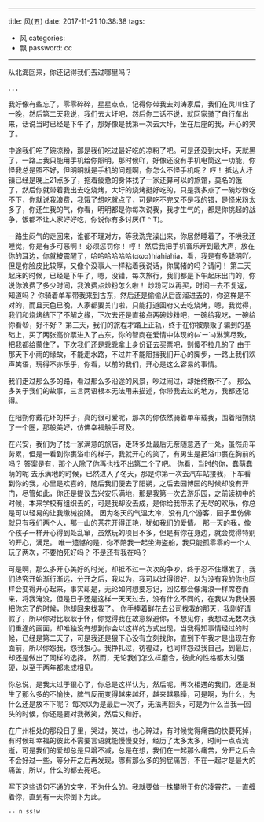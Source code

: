 
---
title: 风(五)
date: 2017-11-21 10:38:38
tags:
- 风
categories:
- 飘
password: cc
---


从北海回来，你还记得我们去过哪里吗？

**. . .**<!-- more -->

我好像有些忘了，零零碎碎，星星点点，记得你带我去刘涛家后，我们在灵川住了一晚，然后第二天我说，我们去大圩吧，然后你二话不说，就回家骑了自行车出来，话说当时已经是下午了，那好像是我第一次去大圩，坐在后座的我，开心的笑了。

中途我们吃了碗凉粉，那是我们吃过最好吃的凉粉了吧。可是还没到大圩，天就黑了，一路上我只能用手机给你照明，那时候吖，好像还没有手机电筒这一功能，你怪我总是照不好，但明明就是手机的问题啊，你怎么不怪手机呢？
哼！ 
抵达大圩镇已经是晚上21点多了，拖着疲惫的身体找了一家还算可以的旅馆，莫名的饿了，然后你就带着我出去吃烧烤，大圩的烧烤挺好吃的，只是我多点了一碗炒粉吃不下，你就说我浪费，我饿了想吃就点了，可是吃不完又不是我的错，是怪米粉太多了，你还生我的气，你看，明明都是你每次说我，我才生气的，都是你挑起的战争，饭都不让人家好好吃，你说你有多讨厌(T ^ T)。

一路生闷气的走回来，谁都不理对方，等我洗完澡出来，你居然睡着了，不哄我还睡觉，你是有多可恶啊！
必须惩罚你！
哼！
然后我把手机音乐开到最大声，放在你的耳边，你就被震醒了，哈哈哈哈哈哈(ಡωಡ)hiahiahia，看，我是有多聪明吖。
但是你脸皮比较厚，又像个没事人一样粘着我说话，你属猪的吗？请问！ 
第二天起床的时候，已经是下午了，嗯，没错，每次旅行，我们都是下午起床出门的，你说你浪费了多少时间，我浪费点炒粉怎么啦！
炒粉可以再买，时间一去不复返，知道吗？ 
你骑着单车带我来到古东，然后还是偷偷从后面溜进去的，你这样是不对的，而且天色已晚，人家都要关门啦，只能打道回府又去吃烧烤，嗯，我觉得，我们和烧烤结下了不解之缘，下次去还是直接点两碗炒粉吧，一碗给我吃，一碗给你看😈，好不好？ 
第三天，我们的旅程才踏上正轨，终于在你被票贩子骗到的基础上，买了两张高价票进入了古东，你的智商在爱情中体现的(๑˙ー˙๑)淋漓尽致，把我都给蒙住了，下次我们还是乖乖拿上身份证去买票吧，别傻不拉几的了 由于那天下小雨的缘故，不能走水路，不过并不能阻挡我们开心的脚步，一路上我们欢声笑语，玩得不亦乐乎，你看，以前的我们，开心是这么容易的事情。 

我们走过那么多的路，看过那么多沿途的风景，吵过闹过，却始终散不了。 
那么多关于我们的故事，三言两语根本无法用来描述，你带我去过的地方，我都还记得。

在阳朔你戴花环的样子，真的很可爱呢，那次的你依然骑着单车载我，围着阳朔绕了一个圈，那般美好，仿佛幸福触手可及。 

在兴安，我们为了找一家满意的旅店，走转多处最后无奈随意选了一处，虽然舟车劳累，但是一看到你裹浴巾的样子，我就开心的笑了，有男生是把浴巾裹在胸前的吗？
答案是有，那个人除了你再也找不出第二个了吧。
你看，当时的你，蠢萌蠢萌的呢 去乐满地的时候，已然进入了冬天，那是你第一次去汽车站接我，下车看到你的我，心里是欢喜的，随后我们便去了阳朔，之后去园博园的时候却没有开门，尽管如此，你还是提议去兴安乐满地，那是我第一次去游乐园，之前读初中的时候，本来学校有组织去的，可是我却没去成，是你给我带来了无尽的欢乐，你总是可以轻易的让我缴械投降。
因为冬天的气温太冷，没有几个游客，园子里仿佛就只有我们两个人，那一山的茶花开得正艳，犹如我们的爱情。 
那一天的我，像个孩子一样开心得到处乱窜，虽然玩的项目不多，但是有你在身边，就会觉得特别的开心，满足。
唯一遗憾的是，你不陪我一起坐海盗船，我只能孤零零的一个人玩了两次，不要怕死好吗？
不是还有我在吗？ 

可是啊，那么多开心美好的时光，却抵不过一次次的争吵，终于忍不住爆发了，我们终究开始渐行渐远，分开之后，我以为，我可以过得很好，以为没有我的你也同样会变得开心起来，事实却是，无论如何想要忘记，回忆都会像海浪一样席卷而来，将我淹没，但是日子还是这样一天天过去，没有什么不同的，在我以为我快要把你忘了的时候，你却回来找我了。 
你手捧着鲜花去公司找我的那天，我刚好请假了，所以你对比耿耿于怀，你觉得我在故意躲避你，不想见你，我想过无数次我们重逢的画面，却唯独没有想到你会以这样的方式出现，当我得知事情经过的时候，已经是第二天了，可是我还是狠下心没有立刻找你，直到下午我才是出现在你面前，所以你怨我，怨我狠心。我挣扎过，彷徨过，也同样怨过我自己，到最后，却还是做出了同样的选择。 
然而，无论我们怎么样磨合，彼此的性格都太过强硬，以至于两年都未成相见。 

你总说，是我太过于狠心了，你总是这样认为，然后呢，再次相遇的我们，还是发生了那么多的不愉快，脾气反而变得越来越坏，越来越暴躁，可是啊，为什么，为什么还是放不下呢？ 
每次以为是最后一次了，无法再回头，可是为什么当我一回头的时候，你还是要对我微笑，然后又和好。 

在广州相处的那段日子里，哭过，笑过，也心碎过，有时候觉得痛苦的快要死掉，有时候却幸福的彼此不需要言语就能慢慢变好，经历了太多太多，时间一点点流逝，可是我们的爱却总是只增不减，总是在想，我们在一起那么痛苦，分开之后会不会好过一些，等分开之后再发现，哪有那么多的狗屁痛苦，不在一起才是最大的痛苦，所以，什么的都去死吧。 

写下这些语句不通的文字，不为什么的。我就要做一株攀附于你的凌霄花，一直缠着你，直到有一天你倒下为此。

`-- n ss!w`